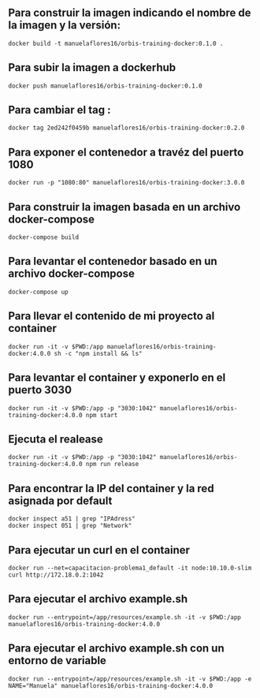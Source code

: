 ## **Para construir la imagen indicando el nombre de la imagen y la versión:**
 ```
docker build -t manuelaflores16/orbis-training-docker:0.1.0 .
```

## **Para subir la imagen a dockerhub**
```
docker push manuelaflores16/orbis-training-docker:0.1.0 
```

## **Para cambiar el tag :**
``` 
docker tag 2ed242f0459b manuelaflores16/orbis-training-docker:0.2.0  
```

## **Para exponer el contenedor a travéz del puerto 1080**

```
docker run -p "1080:80" manuelaflores16/orbis-training-docker:3.0.0
```
## **Para construir la imagen basada en un archivo docker-compose**

````
docker-compose build
````

## **Para levantar el contenedor basado en un archivo docker-compose**

````
docker-compose up
````

## Para llevar el contenido de mi proyecto al container

 ````
 docker run -it -v $PWD:/app manuelaflores16/orbis-training-docker:4.0.0 sh -c "npm install && ls"
````

## Para levantar el container y exponerlo en el puerto 3030

````
docker run -it -v $PWD:/app -p "3030:1042" manuelaflores16/orbis-training-docker:4.0.0 npm start   
````

## Ejecuta el realease 

````
docker run -it -v $PWD:/app -p "3030:1042" manuelaflores16/orbis-training-docker:4.0.0 npm run release 
````

## Para encontrar la IP del container y la red asignada por default

````
docker inspect a51 | grep "IPAdress"
docker inspect 051 | grep "Network"
````
## Para ejecutar un curl en el container

````
docker run --net=capacitacion-problema1_default -it node:10.10.0-slim curl http://172.18.0.2:1042
````

## Para ejecutar el archivo example.sh

````
docker run --entrypoint=/app/resources/example.sh -it -v $PWD:/app manuelaflores16/orbis-training-docker:4.0.0   
````

## Para ejecutar el archivo example.sh con un entorno de variable 

````
docker run --entrypoint=/app/resources/example.sh -it -v $PWD:/app -e NAME="Manuela" manuelaflores16/orbis-training-docker:4.0.0   
````










